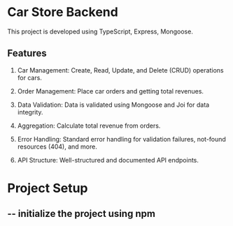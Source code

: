 # Car Store Backend

This project is developed using TypeScript, Express, Mongoose.

## Features

1. Car Management: Create, Read, Update, and Delete (CRUD) operations for cars.

2. Order Management: Place car orders and getting total revenues.

3. Data Validation: Data is validated using Mongoose and Joi for data integrity.

4. Aggregation: Calculate total revenue from orders.

5. Error Handling: Standard error handling for validation failures, not-found resources (404), and more.

6. API Structure: Well-structured and documented API endpoints.

# Project Setup

-- initialize the project using npm
--
